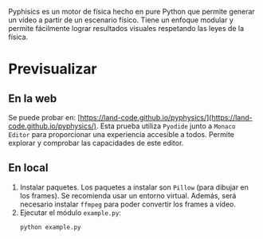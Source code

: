 Pyphisics es un motor de física hecho en pure Python que permite generar un vídeo a partir de un escenario físico. Tiene un enfoque modular y permite fácilmente lograr resultados visuales respetando las leyes de la física.

# Previsualizar
## En la web
Se puede probar en: [https://land-code.github.io/pyphysics/](https://land-code.github.io/pyphysics/).
Esta prueba utiliza `Pyodide` junto a `Monaco Editor` para proporcionar una experiencia accesible a todos. Permite explorar y comprobar las capacidades de este editor.
## En local
1. Instalar paquetes. Los paquetes a instalar son `Pillow` (para dibujar en los frames). Se recomienda usar un entorno virtual. Además, será necesario instalar `ffmpeg` para poder convertir los frames a vídeo.
2. Ejecutar el módulo `example.py`:
   ```bash
   python example.py
   ```
